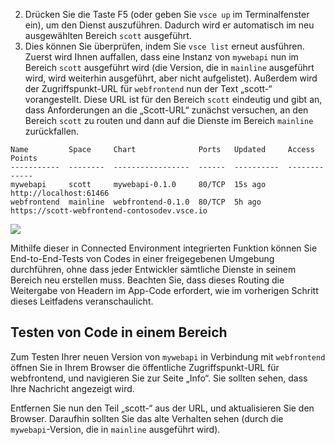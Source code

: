 2. Drücken Sie die Taste F5 (oder geben Sie `vsce up` im Terminalfenster ein), um den Dienst auszuführen. Dadurch wird er automatisch im neu ausgewählten Bereich `scott` ausgeführt. 
1. Dies können Sie überprüfen, indem Sie `vsce list` erneut ausführen. Zuerst wird Ihnen auffallen, dass eine Instanz von `mywebapi` nun im Bereich `scott` ausgeführt wird (die Version, die in `mainline` ausgeführt wird, wird weiterhin ausgeführt, aber nicht aufgelistet). Außerdem wird der Zugriffspunkt-URL für `webfrontend` nun der Text „scott-“ vorangestellt. Diese URL ist für den Bereich `scott` eindeutig und gibt an, dass Anforderungen an die „Scott-URL“ zunächst versuchen, an den Bereich `scott` zu routen und dann auf die Dienste im Bereich `mainline` zurückfallen.

```
Name         Space     Chart              Ports   Updated     Access Points
-----------  --------  -----------------  ------  ----------  -------------
mywebapi     scott     mywebapi-0.1.0     80/TCP  15s ago     http://localhost:61466
webfrontend  mainline  webfrontend-0.1.0  80/TCP  5h ago      https://scott-webfrontend-contosodev.vsce.io
```

![](../media/space-routing.png)

Mithilfe dieser in Connected Environment integrierten Funktion können Sie End-to-End-Tests von Codes in einer freigegebenen Umgebung durchführen, ohne dass jeder Entwickler sämtliche Dienste in seinem Bereich neu erstellen muss. Beachten Sie, dass dieses Routing die Weitergabe von Headern im App-Code erfordert, wie im vorherigen Schritt dieses Leitfadens veranschaulicht.

## <a name="test-code-in-a-space"></a>Testen von Code in einem Bereich
Zum Testen Ihrer neuen Version von `mywebapi` in Verbindung mit `webfrontend` öffnen Sie in Ihrem Browser die öffentliche Zugriffspunkt-URL für webfrontend, und navigieren Sie zur Seite „Info“. Sie sollten sehen, dass Ihre Nachricht angezeigt wird.

Entfernen Sie nun den Teil „scott-“ aus der URL, und aktualisieren Sie den Browser. Daraufhin sollten Sie das alte Verhalten sehen (durch die `mywebapi`-Version, die in `mainline` ausgeführt wird).
